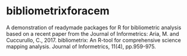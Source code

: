 # bibliometrixforacem
A demonstration of readymade packages for R for bibliometric analysis based on a recent paper from the Journal of Informetrics:
Aria, M. and Cuccurullo, C., 2017. bibliometrix: An R-tool for comprehensive science mapping analysis. Journal of Informetrics, 11(4), pp.959-975.

